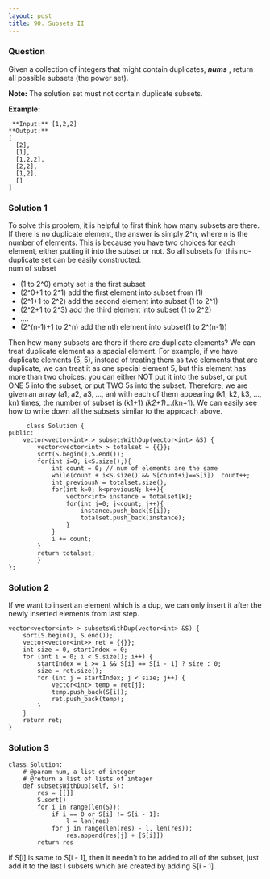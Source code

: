 ```yaml
---
layout: post
title: 90. Subsets II
---
```

### Question
Given a collection of integers that might contain duplicates, **_nums_** ,
return all possible subsets (the power set).

 **Note:** The solution set must not contain duplicate subsets.

 **Example:**

    
    
     **Input:** [1,2,2]
    **Output:**
    [
      [2],
      [1],
      [1,2,2],
      [2,2],
      [1,2],
      []
    ]
    

### Solution 1
To solve this problem, it is helpful to first think how many subsets are
there. If there is no duplicate element, the answer is simply 2^n, where n is
the number of elements. This is because you have two choices for each element,
either putting it into the subset or not. So all subsets for this no-duplicate
set can be easily constructed:  
num of subset

  * (1 to 2^0) empty set is the first subset
  * (2^0+1 to 2^1) add the first element into subset from (1)
  * (2^1+1 to 2^2) add the second element into subset (1 to 2^1)
  * (2^2+1 to 2^3) add the third element into subset (1 to 2^2)
  * ....
  * (2^(n-1)+1 to 2^n) add the nth element into subset(1 to 2^(n-1))

Then how many subsets are there if there are duplicate elements? We can treat
duplicate element as a spacial element. For example, if we have duplicate
elements (5, 5), instead of treating them as two elements that are duplicate,
we can treat it as one special element 5, but this element has more than two
choices: you can either NOT put it into the subset, or put ONE 5 into the
subset, or put TWO 5s into the subset. Therefore, we are given an array (a1,
a2, a3, ..., an) with each of them appearing (k1, k2, k3, ..., kn) times, the
number of subset is (k1+1) _(k2+1)_...(kn+1). We can easily see how to write
down all the subsets similar to the approach above.

    
    
         class Solution {
    public:
        vector<vector<int> > subsetsWithDup(vector<int> &S) {
            vector<vector<int> > totalset = {{}};
            sort(S.begin(),S.end());
            for(int i=0; i<S.size();){
                int count = 0; // num of elements are the same
                while(count + i<S.size() && S[count+i]==S[i])  count++;
                int previousN = totalset.size();
                for(int k=0; k<previousN; k++){
                    vector<int> instance = totalset[k];
                    for(int j=0; j<count; j++){
                        instance.push_back(S[i]);
                        totalset.push_back(instance);
                    }
                }
                i += count;
            }
            return totalset;
            }
    };


### Solution 2
If we want to insert an element which is a dup, we can only insert it after
the newly inserted elements from last step.

    
    
    vector<vector<int> > subsetsWithDup(vector<int> &S) {
        sort(S.begin(), S.end());
        vector<vector<int>> ret = {{}};
        int size = 0, startIndex = 0;
        for (int i = 0; i < S.size(); i++) {
            startIndex = i >= 1 && S[i] == S[i - 1] ? size : 0;
            size = ret.size();
            for (int j = startIndex; j < size; j++) {
                vector<int> temp = ret[j];
                temp.push_back(S[i]);
                ret.push_back(temp);
            }
        }
        return ret;
    }


### Solution 3
    
    
    class Solution:
        # @param num, a list of integer
        # @return a list of lists of integer
        def subsetsWithDup(self, S):
            res = [[]]
            S.sort()
            for i in range(len(S)):
                if i == 0 or S[i] != S[i - 1]:
                    l = len(res)
                for j in range(len(res) - l, len(res)):
                    res.append(res[j] + [S[i]])
            return res
    

if S[i] is same to S[i - 1], then it needn't to be added to all of the subset,
just add it to the last l subsets which are created by adding S[i - 1]



